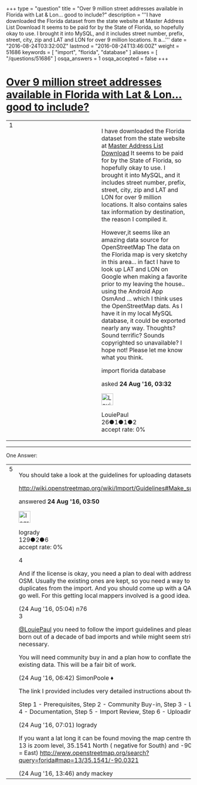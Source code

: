 +++
type = "question"
title = "Over 9 million street addresses available in Florida with Lat &amp; Lon... good to include?"
description = '''I have downloaded the Florida dataset from the state website at Master Address List Download It seems to be paid for by the State of Florida, so hopefully okay to use. I brought it into MySQL, and it includes street number, prefix, street, city, zip and LAT and LON for over 9 million locations. It a...'''
date = "2016-08-24T03:32:00Z"
lastmod = "2016-08-24T13:46:00Z"
weight = 51686
keywords = [ "import", "florida", "database" ]
aliases = [ "/questions/51686" ]
osqa_answers = 1
osqa_accepted = false
+++

<div class="headNormal">

# [Over 9 million street addresses available in Florida with Lat & Lon... good to include?](/questions/51686/over-9-million-street-addresses-available-in-florida-with-lat-lon-good-to-include)

</div>

<div id="main-body">

<div id="askform">

<table id="question-table" style="width:100%;">
<colgroup>
<col style="width: 50%" />
<col style="width: 50%" />
</colgroup>
<tbody>
<tr>
<td style="width: 30px; vertical-align: top"><div class="vote-buttons">
<span id="post-51686-upvote" class="ajax-command post-vote up" rel="nofollow" title="I like this post (click again to cancel)"> </span>
<div id="post-51686-score" class="post-score" title="current number of votes">
1
</div>
<span id="post-51686-downvote" class="ajax-command post-vote down" rel="nofollow" title="I dont like this post (click again to cancel)"> </span> <span id="favorite-mark" class="ajax-command favorite-mark" rel="nofollow" title="mark/unmark this question as favorite (click again to cancel)"> </span>
<div id="favorite-count" class="favorite-count">
&#10;</div>
</div></td>
<td><div id="item-right">
<div class="question-body">
<p>I have downloaded the Florida dataset from the state website at <a href="https://pointmatch.state.fl.us/General/AddressFiles.aspx">Master Address List Download</a> It seems to be paid for by the State of Florida, so hopefully okay to use. I brought it into MySQL, and it includes street number, prefix, street, city, zip and LAT and LON for over 9 million locations. It also contains sales tax information by destination, the reason I compiled it.</p>
<p>However,it seems like an amazing data source for OpenStreetMap The data on the Florida map is very sketchy in this area... in fact I have to look up LAT and LON on Google when making a favorite prior to my leaving the house.. using the Android App OsmAnd ... which I think uses the OpenStreetMap dats. As I have it in my local MySQL database, it could be exported nearly any way. Thoughts? Sound terrific? Sounds copyrighted so unavailable? I hope not! Please let me know what you think.</p>
</div>
<div id="question-tags" class="tags-container tags">
<span class="post-tag tag-link-import" rel="tag" title="see questions tagged &#39;import&#39;">import</span> <span class="post-tag tag-link-florida" rel="tag" title="see questions tagged &#39;florida&#39;">florida</span> <span class="post-tag tag-link-database" rel="tag" title="see questions tagged &#39;database&#39;">database</span>
</div>
<div id="question-controls" class="post-controls">
&#10;</div>
<div class="post-update-info-container">
<div class="post-update-info post-update-info-user">
<p>asked <strong>24 Aug '16, 03:32</strong></p>
<img src="https://secure.gravatar.com/avatar/b4861fda0ca0e3c2694388d5ecee2a09?s=32&amp;d=identicon&amp;r=g" class="gravatar" width="32" height="32" alt="LouiePaul&#39;s gravatar image" />
<p><span>LouiePaul</span><br />
<span class="score" title="26 reputation points">26</span><span title="1 badges"><span class="badge1">●</span><span class="badgecount">1</span></span><span title="1 badges"><span class="silver">●</span><span class="badgecount">1</span></span><span title="2 badges"><span class="bronze">●</span><span class="badgecount">2</span></span><br />
<span class="accept_rate" title="Rate of the user&#39;s accepted answers">accept rate:</span> <span title="LouiePaul has no accepted answers">0%</span></p>
</div>
</div>
<div id="comments-container-51686" class="comments-container">
&#10;</div>
<div id="comment-tools-51686" class="comment-tools">
&#10;</div>
<div class="clear">
&#10;</div>
<div id="comment-51686-form-container" class="comment-form-container">
&#10;</div>
<div class="clear">
&#10;</div>
</div></td>
</tr>
</tbody>
</table>

------------------------------------------------------------------------

<div class="tabBar">

<span id="sort-top"></span>

<div class="headQuestions">

One Answer:

</div>

</div>

<span id="51687"></span>

<div id="answer-container-51687" class="answer">

<table style="width:100%;">
<colgroup>
<col style="width: 50%" />
<col style="width: 50%" />
</colgroup>
<tbody>
<tr>
<td style="width: 30px; vertical-align: top"><div class="vote-buttons">
<span id="post-51687-upvote" class="ajax-command post-vote up" rel="nofollow" title="I like this post (click again to cancel)"> </span>
<div id="post-51687-score" class="post-score" title="current number of votes">
5
</div>
<span id="post-51687-downvote" class="ajax-command post-vote down" rel="nofollow" title="I dont like this post (click again to cancel)"> </span>
</div></td>
<td><div class="item-right">
<div class="answer-body">
<p>You should take a look at the guidelines for uploading datasets from other sources:</p>
<p><a href="http://wiki.openstreetmap.org/wiki/Import/Guidelines#Make_sure_data_license_is_OK">http://wiki.openstreetmap.org/wiki/Import/Guidelines#Make_sure_data_license_is_OK</a></p>
</div>
<div class="answer-controls post-controls">
&#10;</div>
<div class="post-update-info-container">
<div class="post-update-info post-update-info-user">
<p>answered <strong>24 Aug '16, 03:50</strong></p>
<img src="https://secure.gravatar.com/avatar/70a4ee7b3e41c052165fa1fd01cfe092?s=32&amp;d=identicon&amp;r=g" class="gravatar" width="32" height="32" alt="logrady&#39;s gravatar image" />
<p><span>logrady</span><br />
<span class="score" title="129 reputation points">129</span><span title="2 badges"><span class="silver">●</span><span class="badgecount">2</span></span><span title="6 badges"><span class="bronze">●</span><span class="badgecount">6</span></span><br />
<span class="accept_rate" title="Rate of the user&#39;s accepted answers">accept rate:</span> <span title="logrady has no accepted answers">0%</span></p>
</div>
</div>
<div id="comments-container-51687" class="comments-container">
<span id="51688"></span>
<div id="comment-51688" class="comment">
<div id="post-51688-score" class="comment-score">
4
</div>
<div class="comment-text">
<p>And if the license is okay, you need a plan to deal with addresses that are already in OSM. Usually the existing ones are kept, so you need a way to identify and remove duplicates from the import. And you should come up with a QA plan to assure things go well. For this getting local mappers involved is a good idea.</p>
</div>
<div id="comment-51688-info" class="comment-info">
<span class="comment-age">(24 Aug '16, 05:04)</span> <span class="comment-user userinfo">n76</span>
</div>
</div>
<span id="51689"></span>
<div id="comment-51689" class="comment">
<div id="post-51689-score" class="comment-score">
3
</div>
<div class="comment-text">
<p><a href="http://help.openstreetmap.org/users/12701/louiepaul">@LouiePaul</a> you need to follow the import guidelines and please: they have been born out of a decade of bad imports and while might seem strict, are so because it is necessary.</p>
<p>You will need community buy in and a plan how to conflate the imported data with existing data. This will be a fair bit of work.</p>
</div>
<div id="comment-51689-info" class="comment-info">
<span class="comment-age">(24 Aug '16, 06:42)</span> <span class="comment-user userinfo">SimonPoole ♦</span>
</div>
</div>
<span id="51690"></span>
<div id="comment-51690" class="comment">
<div id="post-51690-score" class="comment-score">
&#10;</div>
<div class="comment-text">
<p>The link I provided includes very detailed instructions about these issues (and more):</p>
<p>Step 1 - Prerequisites, Step 2 - Community Buy-in, Step 3 - License approval, Step 4 - Documentation, Step 5 - Import Review, Step 6 - Uploading.</p>
</div>
<div id="comment-51690-info" class="comment-info">
<span class="comment-age">(24 Aug '16, 07:01)</span> <span class="comment-user userinfo">logrady</span>
</div>
</div>
<span id="51699"></span>
<div id="comment-51699" class="comment">
<div id="post-51699-score" class="comment-score">
&#10;</div>
<div class="comment-text">
<p>If you want a lat long it can be found moving the map centre then read the URL... so 13 is zoom level, 35.1541 North ( negative for South) and -90.0321 West ( positive = East) <a href="http://www.openstreetmap.org/search?query=forida#map=13/35.1541/-90.0321">http://www.openstreetmap.org/search?query=forida#map=13/35.1541/-90.0321</a></p>
</div>
<div id="comment-51699-info" class="comment-info">
<span class="comment-age">(24 Aug '16, 13:46)</span> <span class="comment-user userinfo">andy mackey</span>
</div>
</div>
</div>
<div id="comment-tools-51687" class="comment-tools">
&#10;</div>
<div class="clear">
&#10;</div>
<div id="comment-51687-form-container" class="comment-form-container">
&#10;</div>
<div class="clear">
&#10;</div>
</div></td>
</tr>
</tbody>
</table>

</div>

<div class="paginator-container-left">

</div>

</div>

</div>

